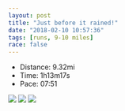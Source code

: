 ```yaml
---
layout: post
title: "Just before it rained!"
date: "2018-02-10 10:57:36"
tags: [runs, 9-10 miles]
race: false
---
```

<ul>
 <li>Distance: 9.32mi</li>
 <li>Time: 1h13m17s</li>
 <li>Pace: 07:51</li>
</ul>

<img src='https://maps.googleapis.com/maps/api/staticmap?maptype=roadmap&path=enc:yoswFhtrbMtBbC}Sjq@KvDwB|BkKj^|CjGpPhFpcAtBpp@jH`KlCi@~TdYhChCs@f@aEhADxD~@n@pGdUjD~B}CjHfGxH_Cc@aD`C_RdH_BdBoBCkCjDsBcCmSwE_I{@_IwGqGgCh@sCqEqBmOsG}NmEkg@hAwMmGeGIuI_AiBv@gD_@uk@kF{Hmq@ySq{@kIaL~KaG[MbGkPjf@Y~D~GdF[nDbDjEQ|C&key=AIzaSyC1MId7bFpkLXNAaYhBSTb8jLyiSqzbDtM&size=800x800&markers=color:yellow|label:S|40.73741,-73.99253&markers=color:green|label:F|40.733760000000025,-73.98596'>

<img src='https://dgtzuqphqg23d.cloudfront.net/PXSbRKq0e90zp4JskcZjq9Z_g6OqgOiXqoYtp6tKgaA-577x768.jpg'>

<img src='https://dgtzuqphqg23d.cloudfront.net/fo7nbHYjZAPAsyhnAWBU4bCVygF0SsRmQrmzJiQolYs-577x768.jpg'>
